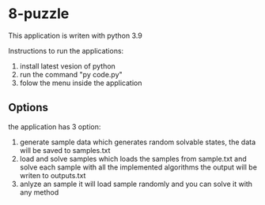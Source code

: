 
# 8-puzzle

This application is writen with python 3.9

Instructions to run the applications:

 1.  install latest vesion of python
 2.  run the command "py code.py"
 3.  folow the menu inside the application

## Options
the application has 3 option:

 1.  generate sample data    which generates random solvable states,
    the data will be saved to samples.txt
 2.  load and solve samples     which loads the samples from
    sample.txt and solve each sample with all the implemented algorithms
    the output will be writen to outputs.txt
 3.  anlyze an sample     it will load sample randomly and you can
    solve it with any method
